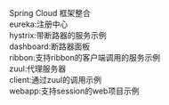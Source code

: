 Spring Cloud 框架整合<br/>
eureka:注册中心<br/>
hystrix:带断路器的服务示例<br/>
dashboard:断路器面板<br/>
ribbon:支持ribbon的客户端调用的服务示例<br/>
zuul:代理服务器<br/>
client:通过zuul的调用示例<br/>
webapp:支持session的web项目示例
